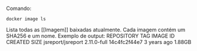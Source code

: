 Comando:
```
docker image ls
```

Lista todas as [[Imagem]] baixadas atualmente. Cada imagem contém um SHA256 e um nome.
Exemplo de output:
REPOSITORY          TAG           IMAGE ID       CREATED       SIZE
jsreport/jsreport   2.11.0-full   14c4fc2f44e7   3 years ago   1.88GB